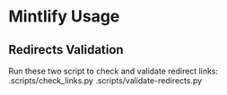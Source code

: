 # Mintlify Usage

## Redirects Validation

Run these two script to check and validate redirect links:
.scripts/check_links.py
.scripts/validate-redirects.py
